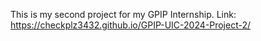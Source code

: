 This is my second project for my GPIP Internship.
Link: https://checkplz3432.github.io/GPIP-UIC-2024-Project-2/
